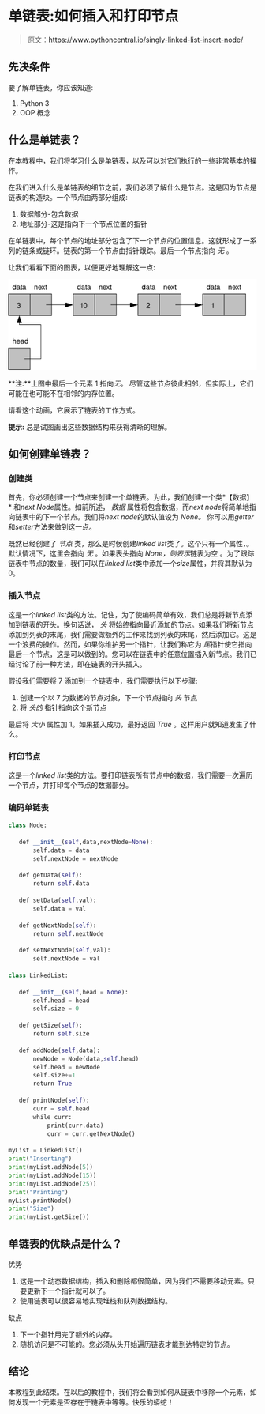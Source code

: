 # 单链表:如何插入和打印节点

> 原文：<https://www.pythoncentral.io/singly-linked-list-insert-node/>

## 先决条件

要了解单链表，你应该知道:

1.  Python 3
2.  OOP 概念

## 什么是单链表？

在本教程中，我们将学习什么是单链表，以及可以对它们执行的一些非常基本的操作。

在我们进入什么是单链表的细节之前，我们必须了解什么是节点。这是因为节点是链表的构造块。一个节点由两部分组成:

1.  数据部分-包含数据
2.  地址部分-这是指向下一个节点位置的指针

在单链表中，每个节点的地址部分包含了下一个节点的位置信息。这就形成了一系列的链条或链环。链表的第一个节点由指针跟踪。最后一个节点指向 *无* 。

让我们看看下面的图表，以便更好地理解这一点:

[![wordpress-hints-linked-list-google](img/139897d588480aff5e71f0c79e639752.png)](https://www.pythoncentral.io/wp-content/uploads/2017/08/wordpress-hints-linked-list-google.png)

**注:**上图中最后一个元素 1 指向*无*。 尽管这些节点彼此相邻，但实际上，它们可能在也可能不在相邻的内存位置。

请看这个动画，它展示了链表的工作方式。

**提示:** 总是试图画出这些数据结构来获得清晰的理解。

## 如何创建单链表？

### 创建类

首先，你必须创建一个节点来创建一个单链表。为此，我们创建一个类*【数据】* 和*next Node*属性。如前所述， *数据* 属性将包含数据，而*next node*将简单地指向链表中的下一个节点。我们将*next node*的默认值设为 *None。* 你可以用*getter*和*setter*方法来做到这一点。

既然已经创建了 *节点* 类，那么是时候创建*linked list*类了。这个只有一个属性，。默认情况下，这里会指向 *无* 。如果表头指向 *None，则表示*链表为空 。为了跟踪链表中节点的数量，我们可以在*linked list*类中添加一个*size*属性，并将其默认为 0。

### 插入节点

这是一个*linked list*类的方法。记住，为了使编码简单有效，我们总是将新节点添加到链表的开头。换句话说， *头* 将始终指向最近添加的节点。如果我们将新节点添加到列表的末尾，我们需要做额外的工作来找到列表的末尾，然后添加它。这是一个浪费的操作。然而，如果你维护另一个指针，让我们称它为 *尾*指针使它指向最后一个节点，这是可以做到的。您可以在链表中的任意位置插入新节点。我们已经讨论了前一种方法，即在链表的开头插入。

假设我们需要将 7 添加到一个链表中，我们需要执行以下步骤:

1.  创建一个以 7 为数据的节点对象，下一个节点指向 *头* 节点
2.  将 *头的* 指针指向这个新节点

最后将 *大小* 属性加 1。如果插入成功，最好返回 *True* 。这样用户就知道发生了什么。

### 打印节点

这是一个*linked list*类的方法。要打印链表所有节点中的数据，我们需要一次遍历一个节点，并打印每个节点的数据部分。

### 编码单链表

```py
class Node:

   def __init__(self,data,nextNode=None):
       self.data = data
       self.nextNode = nextNode

   def getData(self):
       return self.data

   def setData(self,val):
       self.data = val

   def getNextNode(self):
       return self.nextNode

   def setNextNode(self,val):
       self.nextNode = val

class LinkedList:

   def __init__(self,head = None):
       self.head = head
       self.size = 0

   def getSize(self):
       return self.size

   def addNode(self,data):
       newNode = Node(data,self.head)
       self.head = newNode
       self.size+=1
       return True

   def printNode(self):
       curr = self.head
       while curr:
           print(curr.data)
           curr = curr.getNextNode()

myList = LinkedList()
print("Inserting")
print(myList.addNode(5))
print(myList.addNode(15))
print(myList.addNode(25))
print("Printing")
myList.printNode()
print("Size")
print(myList.getSize())
```

## 单链表的优缺点是什么？

优势

1.  这是一个动态数据结构，插入和删除都很简单，因为我们不需要移动元素。只要更新下一个指针就可以了。
2.  使用链表可以很容易地实现堆栈和队列数据结构。

缺点

1.  下一个指针用完了额外的内存。
2.  随机访问是不可能的。您必须从头开始遍历链表才能到达特定的节点。

## 结论

本教程到此结束。在以后的教程中，我们将会看到如何从链表中移除一个元素，如何发现一个元素是否存在于链表中等等。快乐的蟒蛇！